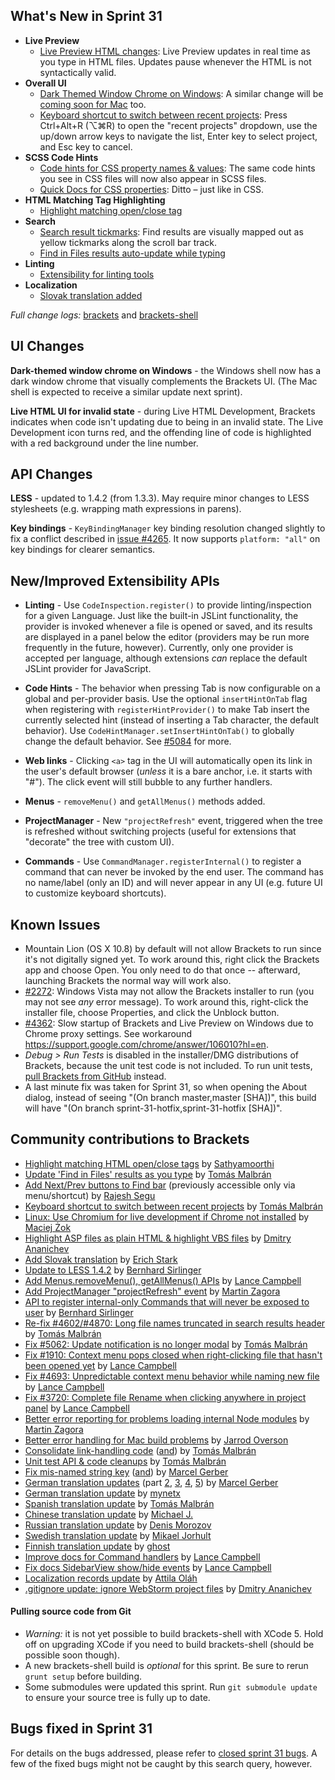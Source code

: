 What's New in Sprint 31
-----------------------
* **Live Preview**
    * [Live Preview HTML changes](https://trello.com/c/ya9wexlA/998-2-improve-html-live-development-performance): Live Preview updates in real time as you type in HTML files. Updates pause whenever the HTML is not syntactically valid.
* **Overall UI**
    * [Dark Themed Window Chrome on Windows](https://trello.com/card/5-into-darkness-shell-windows/4f90a6d98f77505d7940ce88/874): A similar change will be [coming soon for Mac](https://trello.com/card/into-darkness-shell-osx/4f90a6d98f77505d7940ce88/900) too.
    * [Keyboard shortcut to switch between recent projects](https://github.com/adobe/brackets/pull/4546): Press Ctrl+Alt+R (&#x2325;⌘R) to open the "recent projects" dropdown, use the up/down arrow keys to navigate the list, Enter key to select project, and Esc key to cancel.
* **SCSS Code Hints**
    * [Code hints for CSS property names & values](https://github.com/adobe/brackets/pull/4931): The same code hints you see in CSS files will now also appear in SCSS files.
    * [Quick Docs for CSS properties](https://github.com/adobe/brackets/pull/5069): Ditto &ndash; just like in CSS.
* **HTML Matching Tag Highlighting**
    * [Highlight matching open/close tag](https://github.com/adobe/brackets/pull/4504)
* **Search**
    * [Search result tickmarks](https://github.com/adobe/brackets/pull/5191): Find results are visually mapped out as yellow tickmarks along the scroll bar track.
    * [Find in Files results auto-update while typing](https://github.com/adobe/brackets/pull/4729)
* **Linting**
    * [Extensibility for linting tools](https://github.com/adobe/brackets/pull/4588)
* **Localization**
    * [Slovak translation added](https://github.com/adobe/brackets/pull/4856)

_Full change logs:_ [brackets](https://github.com/adobe/brackets/compare/sprint-30...sprint-31#commits_bucket) and [brackets-shell](https://github.com/adobe/brackets-shell/compare/sprint-30...sprint-31#commits_bucket)


UI Changes
----------
**Dark-themed window chrome on Windows** - the Windows shell now has a dark window chrome that visually complements the Brackets UI. (The Mac shell is expected to receive a similar update next sprint).

**Live HTML UI for invalid state** - during Live HTML Development, Brackets indicates when code
isn't updating due to being in an invalid state. The Live Development icon turns red, and the offending line of code is highlighted with a red background under the line number.


API Changes
-----------
**LESS** - updated to 1.4.2 (from 1.3.3). May require minor changes to LESS stylesheets (e.g. wrapping math expressions in parens).

**Key bindings** - `KeyBindingManager` key binding resolution changed slightly to fix a conflict described in [issue #4265](https://github.com/adobe/brackets/issues/4265). It now supports `platform: "all"` on key bindings for clearer semantics.


New/Improved Extensibility APIs
-------------------------------
* **Linting** - Use `CodeInspection.register()` to provide linting/inspection for a given Language. Just like the built-in JSLint functionality, the provider is invoked whenever a file is opened or saved, and its results are displayed in a panel below the editor (providers may be run more frequently in the future, however). Currently, only one provider is accepted per language, although extensions _can_ replace the default JSLint provider for JavaScript.

* **Code Hints** - The behavior when pressing Tab is now configurable on a global and per-provider basis. Use the optional `insertHintOnTab` flag when registering with `registerHintProvider()` to make Tab insert the currently selected hint (instead of inserting a Tab character, the default behavior). Use `CodeHintManager.setInsertHintOnTab()` to globally change the default behavior. See [#5084](https://github.com/adobe/brackets/pull/5084 "Make code hint insertion on tab key configurable") for more.

* **Web links** - Clicking `<a>` tag in the UI will automatically open its link in the user's default browser (_unless_ it is a bare anchor, i.e. it starts with "#"). The click event will still bubble to any further handlers.

* **Menus** - `removeMenu()` and `getAllMenus()` methods added.

* **ProjectManager** - New `"projectRefresh"` event, triggered when the tree is refreshed without switching projects (useful for extensions that "decorate" the tree with custom UI).

* **Commands** - Use `CommandManager.registerInternal()` to register a command that can never be invoked by the end user. The command has no name/label (only an ID) and will never appear in any UI (e.g. future UI to customize keyboard shortcuts).

Known Issues
------------
* Mountain Lion (OS X 10.8) by default will not allow Brackets to run since it's not digitally signed yet. To work around this, right click the Brackets app and choose Open. You only need to do that once -- afterward, launching Brackets the normal way will work also.
* [#2272](https://github.com/adobe/brackets/issues/2272): Windows Vista may not allow the Brackets installer to run (you may not see _any_ error message). To work around this, right-click the installer file, choose Properties, and click the Unblock button.
* [#4362](https://github.com/adobe/brackets/issues/4362): Slow startup of Brackets and Live Preview on Windows due to Chrome proxy settings. See workaround https://support.google.com/chrome/answer/106010?hl=en.
* _Debug > Run Tests_ is disabled in the installer/DMG distributions of Brackets, because the unit test code is not included. To run unit tests, [pull Brackets from GitHub](https://github.com/adobe/brackets/wiki/How-to-Hack-on-Brackets#wiki-getcode) instead.
* A last minute fix was taken for Sprint 31, so when opening the About dialog, instead of seeing "(On branch master,master [SHA])", this build will have "(On branch sprint-31-hotfix,sprint-31-hotfix [SHA])".


Community contributions to Brackets
-----------------------------------
* [Highlight matching HTML open/close tags](https://github.com/adobe/brackets/pull/4504) by [Sathyamoorthi](https://github.com/sathyamoorthi)
* [Update 'Find in Files' results as you type](https://github.com/adobe/brackets/pull/4729) by [Tomás Malbrán](https://github.com/TomMalbran)
* [Add Next/Prev buttons to Find bar](https://github.com/adobe/brackets/pull/5002) (previously accessible only via menu/shortcut) by [Rajesh Segu](https://github.com/rajeshsegu)
* [Keyboard shortcut to switch between recent projects](https://github.com/adobe/brackets/pull/4546) by [Tomás Malbrán](https://github.com/TomMalbran)
* [Linux: Use Chromium for live development if Chrome not installed](https://github.com/adobe/brackets-shell/pull/317) by [Maciej Żok](https://github.com/macie)
* [Highlight ASP files as plain HTML & highlight VBS files](https://github.com/adobe/brackets/pull/5010) by [Dmitry Ananichev](https://github.com/Fr3nzzy)
* [Add Slovak translation](https://github.com/adobe/brackets/pull/4856) by [Erich Stark](https://github.com/erichstark)
* [Update to LESS 1.4.2](https://github.com/adobe/brackets/pull/4476) by [Bernhard Sirlinger](https://github.com/WebsiteDeveloper)
* [Add Menus.removeMenu(), getAllMenus() APIs](https://github.com/adobe/brackets/pull/5217) by [Lance Campbell](https://github.com/lkcampbell)
* [Add ProjectManager "projectRefresh" event](https://github.com/adobe/brackets/pull/4815) by [Martin Zagora](https://github.com/zaggino)
* [API to register internal-only Commands that will never be exposed to user](https://github.com/adobe/brackets/pull/4306) by [Bernhard Sirlinger](https://github.com/WebsiteDeveloper)
* [Re-fix #4602/#4870: Long file names truncated in search results header](https://github.com/adobe/brackets/pull/4940) by [Tomás Malbrán](https://github.com/TomMalbran)
* [Fix #5062: Update notification is no longer modal](https://github.com/adobe/brackets/pull/5085) by [Tomás Malbrán](https://github.com/TomMalbran)
* [Fix #1910: Context menu pops closed when right-clicking file that hasn't been opened yet](https://github.com/adobe/brackets/pull/5004) by [Lance Campbell](https://github.com/lkcampbell)
* [Fix #4693: Unpredictable context menu behavior while naming new file](https://github.com/adobe/brackets/pull/5114) by [Lance Campbell](https://github.com/lkcampbell)
* [Fix #3720: Complete file Rename when clicking anywhere in project panel](https://github.com/adobe/brackets/pull/4934) by [Lance Campbell](https://github.com/lkcampbell)
* [Better error reporting for problems loading internal Node modules](https://github.com/adobe/brackets/pull/5223) by [Martin Zagora](https://github.com/zaggino)
* [Better error handling for Mac build problems](https://github.com/adobe/brackets-shell/pull/325) by [Jarrod Overson](https://github.com/jsoverson)
* [Consolidate link-handling code](https://github.com/adobe/brackets/pull/4718) ([and](https://github.com/adobe/brackets/pull/5115)) by [Tomás Malbrán](https://github.com/TomMalbran)
* [Unit test API & code cleanups](https://github.com/adobe/brackets/pull/4629) by [Tomás Malbrán](https://github.com/TomMalbran)
* [Fix mis-named string key](https://github.com/adobe/brackets/pull/5133) ([and](https://github.com/adobe/brackets/pull/5130)) by [Marcel Gerber](https://github.com/SAPlayer)
* [German translation updates](https://github.com/adobe/brackets/pull/5212) (part [2](https://github.com/adobe/brackets/pull/5129), [3](https://github.com/adobe/brackets/pull/5123), [4](https://github.com/adobe/brackets/pull/5025), [5](https://github.com/adobe/brackets/pull/5012)) by [Marcel Gerber](https://github.com/SAPlayer)
* [German translation update](https://github.com/adobe/brackets/pull/5145) by [mynetx](https://github.com/mynetx)
* [Spanish translation update](https://github.com/adobe/brackets/pull/5221) by [Tomás Malbrán](https://github.com/TomMalbran)
* [Chinese translation update](https://github.com/adobe/brackets/pull/5161) by [Michael J.](https://github.com/michaeljayt)
* [Russian translation update](https://github.com/adobe/brackets/pull/4999) by [Denis Morozov](https://github.com/morozd)
* [Swedish translation update](https://github.com/adobe/brackets/pull/4964) by [Mikael Jorhult](https://github.com/mikaeljorhult)
* [Finnish translation update](https://github.com/adobe/brackets/pull/4741) by [ghost](https://github.com/ghost)
* [Improve docs for Command handlers](https://github.com/adobe/brackets/pull/5155) by [Lance Campbell](https://github.com/lkcampbell)
* [Fix docs SidebarView show/hide events](https://github.com/adobe/brackets/pull/4804) by [Lance Campbell](https://github.com/lkcampbell)
* [Localization records update](https://github.com/adobe/brackets/pull/5242) by [Attila Oláh](https://github.com/NoNameProvided)
* [.gitignore update: ignore WebStorm project files](https://github.com/adobe/brackets/pull/5018) by [Dmitry Ananichev](https://github.com/Fr3nzzy)


#### Pulling source code from Git
* _Warning:_ it is not yet possible to build brackets-shell with XCode 5. Hold off on upgrading XCode if you need to build brackets-shell (should be possible soon though).
* A new brackets-shell build is _optional_ for this sprint. Be sure to rerun `grunt setup` before building.
* Some submodules were updated this sprint. Run `git submodule update` to ensure your source tree is fully up to date.


Bugs fixed in Sprint 31
-----------------------
For details on the bugs addressed, please refer to [closed sprint 31 bugs](https://github.com/adobe/brackets/issues?labels=&milestone=18&state=closed). A few of the fixed bugs might not be caught by this search query, however.